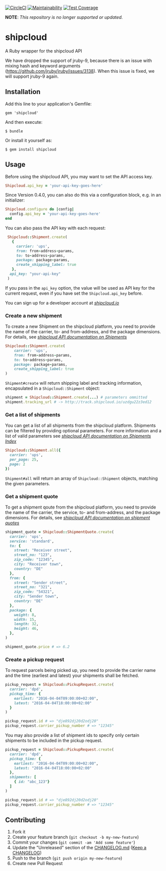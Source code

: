 [![CircleCI](https://circleci.com/gh/shipcloud/shipcloud-ruby/tree/master.svg?style=svg)](https://circleci.com/gh/shipcloud/shipcloud-ruby/tree/master)
[![Maintainability](https://api.codeclimate.com/v1/badges/c8c3cba2068e5d649567/maintainability)](https://codeclimate.com/github/shipcloud/shipcloud-ruby/maintainability)
[![Test Coverage](https://api.codeclimate.com/v1/badges/c8c3cba2068e5d649567/test_coverage)](https://codeclimate.com/github/shipcloud/shipcloud-ruby/test_coverage)

**NOTE**: _This repository is no longer supported or updated._

# shipcloud

A Ruby wrapper for the shipcloud API

We have dropped the support of jruby-9, because there is an issue with mixing hash and keyword arguments (https://github.com/jruby/jruby/issues/3138). When this issue is fixed, we will support jruby-9 again.

## Installation

Add this line to your application's Gemfile:

    gem 'shipcloud'

And then execute:

    $ bundle

Or install it yourself as:

    $ gem install shipcloud

## Usage

Before using the shipcloud API, you may want to set the API access key.

```ruby
Shipcloud.api_key = 'your-api-key-goes-here'
```

Since Version 0.4.0, you can also do this via a configuration block, e.g. in an initializer:

```ruby
Shipcloud.configure do |config|
  config.api_key = 'your-api-key-goes-here'
end
```

You can also pass the API key with each request:
```ruby
 Shipcloud::Shipment.create(
   {
     carrier: 'ups',
     from: from-address-params,
     to: to-address-params,
     package: package-params,
     create_shipping_label: true
   },
  api_key: "your-api-key"
 )
```
If you pass in the ```api_key``` option, the value will be used as API key for the current request, even if you have set the ```Shipcloud.api_key``` before.

You can sign up for a developer account at *[shipcloud.io](http://www.shipcloud.io)*

### Create a new shipment

To create a new Shipment on the shipcloud platform, you need to provide the name of the carrier, to- and from-address, and the package dimensions.
For details, see *[shipcloud API documentation on Shipments](http://developers.shipcloud.io/reference/#shipments)*
```ruby
Shipcloud::Shipment.create(
    carrier: 'ups',
    from: from-address-params,
    to: to-address-params,
    package: package-params,
    create_shipping_label: true
)
```

`Shipment#create` will return shipping label and tracking information, encapsulated in a `Shipcloud::Shipment` object:

```ruby
shipment = Shipcloud::Shipment.create(...) # parameters ommitted
shipment.tracking_url # -> http://track.shipcloud.io/uzdgu22z3ed12
```

### Get a list of shipments

You can get a list of all shipments from the shipcloud platform. Shipments can be filtered by providing optional parameters. For more information and a list of valid parameters see *[shipcloud API documentation on Shipments Index](https://developers.shipcloud.io/reference/#getting-a-list-of-shipments)*

```ruby
Shipcloud::Shipment.all({
  carrier: 'ups',
  per_page: 25,
  page: 2
})
```

`Shipment#all` will return an array of `Shipcloud::Shipment` objects, matching the given parameters.

### Get a shipment quote

To get a shipment qoute from the shipcloud platform, you need to provide the name of the carrier, the service, to- and from-address, and the package dimensions.
For details, see *[shipcloud API documentation on shipment quotes](https://developers.shipcloud.io/reference/#shipment-quotes)*

```ruby
shipment_quote = Shipcloud::ShipmentQuote.create(
  carrier: 'ups',
  service: 'standard',
  to: {
    street: "Receiver street",
    street_no: "123",
    zip_code: "12345",
    city: "Receiver town",
    country: "DE"
  },
  from: {
    street: "Sender street",
    street_no: "321",
    zip_code: "54321",
    city: "Sender town",
    country: "DE"
  },
  package: {
    weight: 8,
    width: 15,
    length: 32,
    height: 46,
  },
)

shipment_quote.price # => 6.2
```

### Create a pickup request

To request parcels being picked up, you need to provide the carrier name and the time (earliest and latest) your shipments shall be fetched.

```ruby
pickup_request = Shipcloud::PickupRequest.create(
  carrier: 'dpd',
  pickup_time: {
    earliest: "2016-04-04T09:00:00+02:00",
    latest: "2016-04-04T18:00:00+02:00"
  }
)

pickup_request.id # => "dje892dj20d2odj20"
pickup_request.carrier_pickup_number # => "12345"
```

You may also provide a list of shipment ids to specify only certain shipments to be included in the pickup request.

```ruby
pickup_request = Shipcloud::PickupRequest.create(
  carrier: 'dpd',
  pickup_time: {
    earliest: "2016-04-04T09:00:00+02:00",
    latest: "2016-04-04T18:00:00+02:00"
  },
  shipments: [
    { id: "abc_123"}
  ]
)

pickup_request.id # => "dje892dj20d2odj20"
pickup_request.carrier_pickup_number # => "12345"
```



## Contributing

1. Fork it
2. Create your feature branch (`git checkout -b my-new-feature`)
3. Commit your changes (`git commit -am 'Add some feature'`)
4. Update the "Unreleased" section of the [CHANGELOG.md](CHANGELOG.md) ([Keep a CHANGELOG](http://keepachangelog.com/))
5. Push to the branch (`git push origin my-new-feature`)
6. Create new Pull Request
